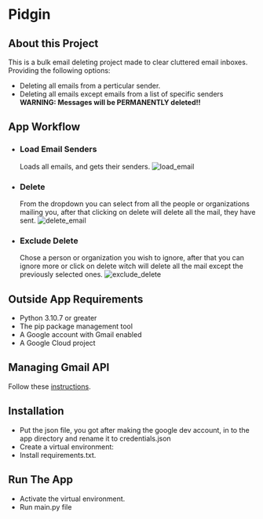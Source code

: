 # Pidgin

## About this Project
 This is a bulk email deleting project made to clear cluttered email inboxes. Providing the following options:

 - Deleting all emails from a perticular sender.
 - Deleting all emails except emails from a list of specific senders  
**WARNING: Messages will be PERMANENTLY deleted!!**

## App Workflow

 - ### Load Email Senders  
    Loads all emails, and gets their senders.
    ![load_email](https://i.imgur.com/gNqmZmA.gif)
 - ### Delete
    From the dropdown you can select from all the people or organizations mailing you, after that clicking on delete will delete all the mail, they have sent.
    ![delete_email](https://i.imgur.com/ceRKqV9.gif)    
 - ### Exclude Delete
    Chose a person or organization you wish to ignore, after that you can ignore more or click on delete witch will delete all the mail except the previously selected ones. 
    ![exclude_delete](https://i.imgur.com/YANQ4zu.gif)

 ## Outside App Requirements
  - Python 3.10.7 or greater
  - The pip package management tool  
  - A Google account with Gmail enabled
  - A Google Cloud project    

## Managing Gmail API
Follow these [instructions](https://developers.google.com/gmail/api/quickstart/python#step_1_turn_on_the_api_name).

## Installation

- Put the json file, you got after making the google dev account, in to the app directory and rename it to credentials.json
- Create a virtual environment:
- Install requirements.txt.

## Run The App
- Activate the virtual environment.
- Run main.py file

    